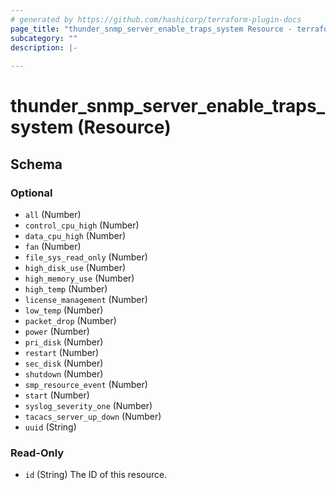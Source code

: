 ```yaml
---
# generated by https://github.com/hashicorp/terraform-plugin-docs
page_title: "thunder_snmp_server_enable_traps_system Resource - terraform-provider-thunder"
subcategory: ""
description: |-
  
---
```


# thunder_snmp_server_enable_traps_system (Resource)





<!-- schema generated by tfplugindocs -->
## Schema

### Optional

- `all` (Number)
- `control_cpu_high` (Number)
- `data_cpu_high` (Number)
- `fan` (Number)
- `file_sys_read_only` (Number)
- `high_disk_use` (Number)
- `high_memory_use` (Number)
- `high_temp` (Number)
- `license_management` (Number)
- `low_temp` (Number)
- `packet_drop` (Number)
- `power` (Number)
- `pri_disk` (Number)
- `restart` (Number)
- `sec_disk` (Number)
- `shutdown` (Number)
- `smp_resource_event` (Number)
- `start` (Number)
- `syslog_severity_one` (Number)
- `tacacs_server_up_down` (Number)
- `uuid` (String)

### Read-Only

- `id` (String) The ID of this resource.


